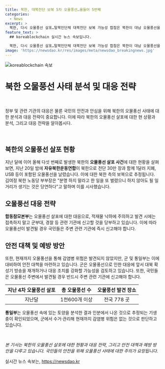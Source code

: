 ```yaml
---
title: 북한, 대북전단 보복 5차 오물풍선…올들어 5번째
categories:
  - News
excerpt: >
  북한, 다시 오물풍선 살포…탈북민단체 대북전단 보복 가능성 합참은 북한이 대남 오물풍선을 다시 살포했다고 발표했다. 이는 지난 20일 탈북민단체가 보낸 대북전단에 보복하는 것으로 추정된다. 오물풍선 속의 토양에서 기생충이 확인되었지만, 감염병 위험은 없는 것으로 보인다. 군은 적재물 주의를 당부하고, 이에 대한 접촉을 피하고 발견시 신고할 것을 당부했다.북한은 대북 확성기 방송에 대응했었으나 현재 가동하지 않고 있다.
feature_text: >
  ## koreablockchain 실시간 뉴스 속보입니다.

  북한, 다시 오물풍선 살포…탈북민단체 대북전단 보복 가능성 합참은 북한이 대남 오물풍선을 다시 살포했다고 발표했다. 이는 지난 20일 탈북민단체가 보낸 대북전단에 보복하는 것으로 추정된다. 오물풍선 속의 토양에서 기생충이 확인되었지만, 감염병 위험은 없는 것으로 보인다. 군은 적재물 주의를 당부하고, 이에 대한 접촉을 피하고 발견시 신고할 것을 당부했다.북한은 대북 확성기 방송에 대응했었으나 현재 가동하지 않고 있다.
image: 'https://newsdao.kr/res/images/meta/newsdao_breakingnews.jpg'
---
```


<p><img src="https://newsdao.kr/res/images/meta/newsdao_breakingnews.jpg" alt="koreablockchain 속보" /></p>

<h1><b>북한 오물풍선 사태 분석 및 대응 전략</b></h1>

<p data-ke-size="size16">&nbsp;</p>

<p>정부 및 관련 기관의 대응은 물론 국민의 안전과 안심을 위해 북한의 오물풍선 사태에 대한 분석과 대응 전략이 중요합니다. 이에 따라 북한의 오물풍선 살포에 대한 현 상황과 분석, 그리고 대응 전략을 알아봅시다.</p>

<p data-ke-size="size16">&nbsp;</p>

<h2 data-ke-size="size26">북한의 오물풍선 살포 현황</h2>

<p>지난 달에 이어 올해 다섯 번째로 발생한 북한의 <b>오물풍선 살포 사건</b>에 대한 현황을 살펴보면, 지난 20일 밤에 <b>자유북한운동연합</b>이 북한으로 전단 30만 장과 함께 1달러 지폐, USB 등이 포함된 오물풍선을 날렸습니다. 이에 대한 북한 측의 보복으로 추정됩니다. 김여정 북한 노동당 부부장은 "분명 하지 말라고 한 일을 또 벌렸으니 하지 않아도 될 일거리가 생기는 것은 당연하다"고 말하며 이를 시사했습니다.</p>

<h2 data-ke-size="size26">오물풍선 대응 전략</h2>

<p><b>합동참모본부</b>는 오물풍선 살포에 대한 대응으로, 적재물 낙하에 주의하고 발견 시에는 접촉하지 말고 군부대, 경찰 등 관련 기관에 신고할 것을 당부하고 있습니다. 이에 따라 오물풍선이 발견될 경우 국민들은 주변 관련 기관에 즉시 신고해야 합니다.</p>

<h2 data-ke-size="size26">안전 대책 및 예방 방안</h2>

<p>또한, 현재까지 오물풍선을 통해 감염병 위험은 발견되지 않았지만, 군 및 통일부는 이에 대비하여 안전 대책을 마련하고 있습니다. 군은 오물풍선으로 인한 대응에 앞서 대북 확성기 방송을 재개하거나 대응 조치를 강화할 가능성을 검토하고 있습니다. 또한, 국민들은 오물풍선 주변에서 발견될 경우 반드시 주변 관련 기관에 신고해야 합니다.</p>

<table>
<thead>
<tr>
<th style="text-align: center;">지난 4차 오물풍선 살포</th>
<th style="text-align: center;">총 오물풍선 수</th>
<th style="text-align: center;">오물풍선 발견 장소</th>
</tr>
</thead>
<tbody>
<tr>
<td style="text-align: center;">지난달</td>
<td style="text-align: center;">1천600개 이상</td>
<td style="text-align: center;">전국 778 곳</td>
</tr>
</tbody>
</table>

<p><b>통일부</b>는 오물풍선 속에 있는 토양을 분석한 결과 인분에서 나온 것으로 추정되는 기생충이 확인되었으며, 군에서 수거·관리해 현재까지 감염병 위험은 없는 것으로 판단하고 있습니다.</p>

<p data-ke-size="size16">&nbsp;</p>

<p><i>본 기사는 북한의 오물풍선 살포에 대한 현황과 대응 전략, 그리고 안전 대책과 예방 방안을 다루고 있습니다. 국민들의 안전을 위해 오물풍선 사태에 대한 주의가 요망됩니다.</i></p>
실시간 뉴스 속보는, <a href="https://newsdao.kr" rel="dofollow">https://newsdao.kr</a>


